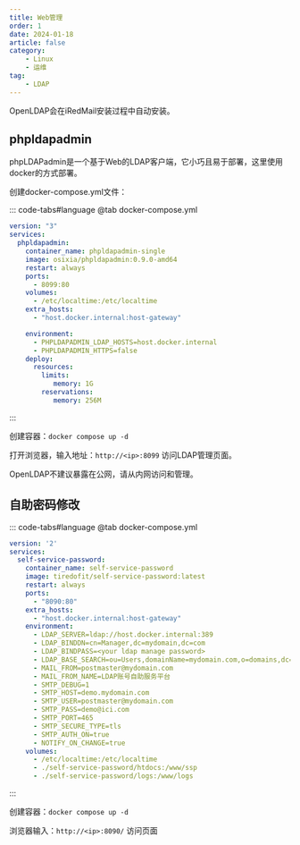 ```yaml
---
title: Web管理
order: 1
date: 2024-01-18
article: false
category:
    - Linux
    - 运维
tag:
    - LDAP
---
```


OpenLDAP会在iRedMail安装过程中自动安装。

## phpldapadmin

phpLDAPadmin是一个基于Web的LDAP客户端，它小巧且易于部署，这里使用docker的方式部署。

创建docker-compose.yml文件：

::: code-tabs#language
@tab docker-compose.yml

```yaml
version: "3"
services:
  phpldapadmin:
    container_name: phpldapadmin-single
    image: osixia/phpldapadmin:0.9.0-amd64
    restart: always
    ports:
      - 8099:80
    volumes:
      - /etc/localtime:/etc/localtime
    extra_hosts:
      - "host.docker.internal:host-gateway"

    environment:
      - PHPLDAPADMIN_LDAP_HOSTS=host.docker.internal
      - PHPLDAPADMIN_HTTPS=false
    deploy:
      resources:
        limits:
           memory: 1G
        reservations:
           memory: 256M
```

:::

创建容器：`docker compose up -d`

打开浏览器，输入地址：`http://<ip>:8099` 访问LDAP管理页面。

OpenLDAP不建议暴露在公网，请从内网访问和管理。

## 自助密码修改

::: code-tabs#language
@tab docker-compose.yml

```yaml
version: '2'
services:
  self-service-password:
    container_name: self-service-password
    image: tiredofit/self-service-password:latest
    restart: always
    ports:
      - "8090:80"
    extra_hosts:
      - "host.docker.internal:host-gateway"
    environment:
      - LDAP_SERVER=ldap://host.docker.internal:389
      - LDAP_BINDDN=cn=Manager,dc=mydomain,dc=com
      - LDAP_BINDPASS=<your ldap manage password>
      - LDAP_BASE_SEARCH=ou=Users,domainName=mydomain.com,o=domains,dc=mydomain,dc=com
      - MAIL_FROM=postmaster@mydomain.com
      - MAIL_FROM_NAME=LDAP账号自助服务平台
      - SMTP_DEBUG=1
      - SMTP_HOST=demo.mydomain.com
      - SMTP_USER=postmaster@mydomain.com
      - SMTP_PASS=demo@ici.com
      - SMTP_PORT=465
      - SMTP_SECURE_TYPE=tls
      - SMTP_AUTH_ON=true
      - NOTIFY_ON_CHANGE=true
    volumes:
      - /etc/localtime:/etc/localtime
      - ./self-service-password/htdocs:/www/ssp
      - ./self-service-password/logs:/www/logs
```

:::

创建容器：`docker compose up -d`

浏览器输入：`http://<ip>:8090/` 访问页面
